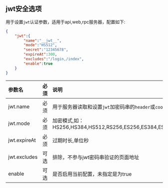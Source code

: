 ## jwt安全选项

用于设置`jwt`认证参数，适用于api,web,rpc服务器，配置如下:

```json
{
    "jwt":{
        "name":"__jwt__",
        "mode":"HS512",
        "secret":"12345678",
        "expireAt":300,
        "excludes":"/login,/index",
        "enable":true
    }
}
```

|参数名|必须|说明|
|:------|:-------:|:------|
|jwt.name|必须|用于服务器读取和设置`jwt`加密码串的`header`或`cookie`名称|
|jwt.mode|必须|加密模式,如：HS256,HS384,HS512,RS256,ES256,ES384,ES512,RS384,RS512,PS256,PS384,PS512|
|jwt.expireAt|必须|过期时长,单位秒|
|jwt.excludes|可选|排除，不参与jwt密码串验证的页面地址|
|enable|可选|是否启用当前配置，未指定是为true|